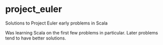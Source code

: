 # project_euler
Solutions to Project Euler early problems in Scala

Was learning Scala on the first few problems in particular. Later problems tend to have better solutions.
